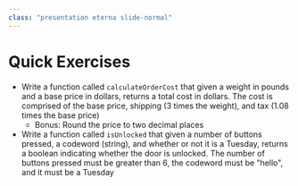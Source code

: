```yaml
---
class: "presentation eterna slide-normal"
---
```


# Quick Exercises
* Write a function called `calculateOrderCost` that given a weight in pounds and a base price in dollars, returns a total cost in dollars. The cost is comprised of the base price, shipping (3 times the weight), and tax (1.08 times the base price)
  * Bonus: Round the price to two decimal places
* Write a function called `isUnlocked` that given a number of buttons pressed, a codeword (string), and whether or not it is a Tuesday, returns a boolean indicating whether the door is unlocked. The number of buttons pressed must be greater than 6, the codeword must be "hello", and it must be a Tuesday